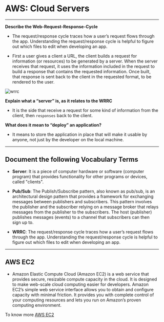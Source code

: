 # AWS: Cloud Servers

---

**Describe the Web-Request-Response-Cycle**

- The request/response cycle traces how a user’s request flows through the app. Understanding the request/response cycle is helpful to figure out which files to edit when developing an app.

- First a user gives a client a URL, the client builds a request for information (or resources) to be generated by a server. When the server receives that request, it uses the information included in the request to build a response that contains the requested information. Once built, that response is sent back to the client in the requested format, to be rendered to the user.

![wrrc](https://miro.medium.com/max/697/1*fPLxbzS5zdJlKrzxf4VVXQ.png)

**Explain what a “server” is, as it relates to the WRRC**

- It is the side that receive a request for some kind of information from the client, then `responses` back to the client.

**What does it mean to “deploy” an application?**

- It means to store the application in place that will make it usable by anyone, not just by the developer on the local machine.

---

## Document the following Vocabulary Terms

- **Server**: It is a piece of computer hardware or software (computer program) that provides functionality for other programs or devices, called "clients".

- **Pub/Sub**: The Publish/Subscribe pattern, also known as pub/sub, is an architectural design pattern that provides a framework for exchanging messages between publishers and subscribers. This pattern involves the publisher and the subscriber relying on a message broker that relays messages from the publisher to the subscribers. The host (publisher) publishes messages (events) to a channel that subscribers can then sign up to.

- **WRRC**: The request/response cycle traces how a user’s request flows through the app. Understanding the request/response cycle is helpful to figure out which files to edit when developing an app.

---

## AWS EC2

- Amazon Elastic Compute Cloud (Amazon EC2) is a web service that provides secure, resizable compute capacity in the cloud. It is designed to make web-scale cloud computing easier for developers. Amazon EC2’s simple web service interface allows you to obtain and configure capacity with minimal friction. It provides you with complete control of your computing resources and lets you run on Amazon’s proven computing environment.

To know more [AWS EC2](https://aws.amazon.com/ec2/)
